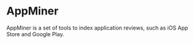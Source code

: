 AppMiner
===
AppMiner is a set of tools to index application reviews, such as iOS App Store and Google Play.
